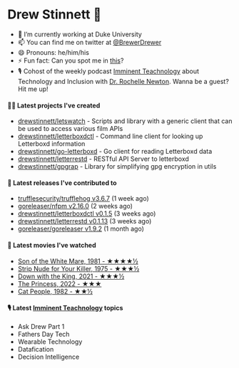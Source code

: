 
# Drew Stinnett 👋

- 🔭 I’m currently working at Duke University
- 📫 You can find me on twitter at [@BrewerDrewer](https://twitter.com/BrewerDrewer)
- 😄 Pronouns: he/him/his
- ⚡ Fun fact: Can you spot me in [this](https://www.youtube.com/watch?v=oL9WnB0qHBA)?
- 🎙 Cohost of the weekly podcast [Imminent Teachnology](https://podcast.imminentteachnology.com/) about Technology and Inclusion with [Dr. Rochelle Newton](https://www.linkedin.com/in/drrochellenewton/). Wanna be a guest? Hit me up!

#### 👨‍💻 Latest projects I've created
- [drewstinnett/letswatch](https://github.com/drewstinnett/letswatch) - Scripts and library with a generic client that can be used to access various film APIs
- [drewstinnett/letterboxdctl](https://github.com/drewstinnett/letterboxdctl) - Command line client for looking up Letterboxd information
- [drewstinnett/go-letterboxd](https://github.com/drewstinnett/go-letterboxd) - Go client for reading Letterboxd data
- [drewstinnett/letterrestd](https://github.com/drewstinnett/letterrestd) - RESTful API Server to letterboxd
- [drewstinnett/gpgrap](https://github.com/drewstinnett/gpgrap) - Library for simplifying gpg encryption in utils

#### 🚀 Latest releases I've contributed to
- [trufflesecurity/trufflehog v3.6.7](https://github.com/trufflesecurity/trufflehog/releases/tag/v3.6.7) (1 week ago)
- [goreleaser/nfpm v2.16.0](https://github.com/goreleaser/nfpm/releases/tag/v2.16.0) (2 weeks ago)
- [drewstinnett/letterboxdctl v0.1.5](https://github.com/drewstinnett/letterboxdctl/releases/tag/v0.1.5) (3 weeks ago)
- [drewstinnett/letterrestd v0.1.13](https://github.com/drewstinnett/letterrestd/releases/tag/v0.1.13) (3 weeks ago)
- [goreleaser/goreleaser v1.9.2](https://github.com/goreleaser/goreleaser/releases/tag/v1.9.2) (1 month ago)

#### 🍿 Latest movies I've watched
- [Son of the White Mare, 1981 - ★★★★½](https://letterboxd.com/mondodrew/film/son-of-the-white-mare/)
- [Strip Nude for Your Killer, 1975 - ★★★½](https://letterboxd.com/mondodrew/film/strip-nude-for-your-killer/)
- [Down with the King, 2021 - ★★★½](https://letterboxd.com/mondodrew/film/down-with-the-king/)
- [The Princess, 2022 - ★★★](https://letterboxd.com/mondodrew/film/the-princess-2022-1/)
- [Cat People, 1982 - ★★½](https://letterboxd.com/mondodrew/film/cat-people-1982/)

#### 🎙 Latest [Imminent Teachnology](https://podcast.imminentteachnology.com/) topics
- Ask Drew Part 1
- Fathers Day Tech
- Wearable Technology
- Datafication
- Decision Intelligence